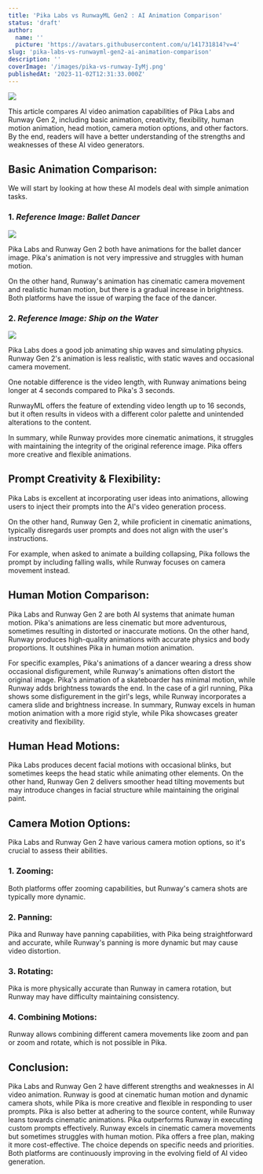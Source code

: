 ```yaml
---
title: 'Pika Labs vs RunwayML Gen2 : AI Animation Comparison'
status: 'draft'
author:
  name: ''
  picture: 'https://avatars.githubusercontent.com/u/141731814?v=4'
slug: 'pika-labs-vs-runwayml-gen2-ai-animation-comparison'
description: ''
coverImage: '/images/pika-vs-runway-IyMj.png'
publishedAt: '2023-11-02T12:31:33.000Z'
---
```


![](/images/pika-vs-runway-g2Nj.png)

This article compares AI video animation capabilities of Pika Labs and Runway Gen 2, including basic animation, creativity, flexibility, human motion animation, head motion, camera motion options, and other factors. By the end, readers will have a better understanding of the strengths and weaknesses of these AI video generators.

## **Basic Animation Comparison:**

We will start by looking at how these AI models deal with simple animation tasks.

### **1\. *Reference Image: Ballet Dancer***

![](/images/pika-vs-runway-animation-1024x576-A4Nz.png)

Pika Labs and Runway Gen 2 both have animations for the ballet dancer image. Pika's animation is not very impressive and struggles with human motion.

On the other hand, Runway's animation has cinematic camera movement and realistic human motion, but there is a gradual increase in brightness. Both platforms have the issue of warping the face of the dancer.

### **2\. *Reference Image: Ship on the Water***

![](/images/pika-vs-runway-animation-comparison-1024x576-U0Nj.png)

Pika Labs does a good job animating ship waves and simulating physics. Runway Gen 2's animation is less realistic, with static waves and occasional camera movement.

One notable difference is the video length, with Runway animations being longer at 4 seconds compared to Pika's 3 seconds.

RunwayML offers the feature of extending video length up to 16 seconds, but it often results in videos with a different color palette and unintended alterations to the content.

In summary, while Runway provides more cinematic animations, it struggles with maintaining the integrity of the original reference image. Pika offers more creative and flexible animations.

## **Prompt Creativity & Flexibility:**

Pika Labs is excellent at incorporating user ideas into animations, allowing users to inject their prompts into the AI's video generation process.

On the other hand, Runway Gen 2, while proficient in cinematic animations, typically disregards user prompts and does not align with the user's instructions.

For example, when asked to animate a building collapsing, Pika follows the prompt by including falling walls, while Runway focuses on camera movement instead.

## **Human Motion Comparison:**

Pika Labs and Runway Gen 2 are both AI systems that animate human motion. Pika's animations are less cinematic but more adventurous, sometimes resulting in distorted or inaccurate motions. On the other hand, Runway produces high-quality animations with accurate physics and body proportions. It outshines Pika in human motion animation.

For specific examples, Pika's animations of a dancer wearing a dress show occasional disfigurement, while Runway's animations often distort the original image. Pika's animation of a skateboarder has minimal motion, while Runway adds brightness towards the end. In the case of a girl running, Pika shows some disfigurement in the girl's legs, while Runway incorporates a camera slide and brightness increase. In summary, Runway excels in human motion animation with a more rigid style, while Pika showcases greater creativity and flexibility.

## **Human Head Motions:**

Pika Labs produces decent facial motions with occasional blinks, but sometimes keeps the head static while animating other elements. On the other hand, Runway Gen 2 delivers smoother head tilting movements but may introduce changes in facial structure while maintaining the original paint.

## **Camera Motion Options:**

Pika Labs and Runway Gen 2 have various camera motion options, so it's crucial to assess their abilities.

### **1\. Zooming:**

Both platforms offer zooming capabilities, but Runway's camera shots are typically more dynamic.

### **2\. Panning:**

Pika and Runway have panning capabilities, with Pika being straightforward and accurate, while Runway's panning is more dynamic but may cause video distortion.

### **3\. Rotating:**

Pika is more physically accurate than Runway in camera rotation, but Runway may have difficulty maintaining consistency.

### **4\. Combining Motions:**

Runway allows combining different camera movements like zoom and pan or zoom and rotate, which is not possible in Pika.

## **Conclusion:**

Pika Labs and Runway Gen 2 have different strengths and weaknesses in AI video animation. Runway is good at cinematic human motion and dynamic camera shots, while Pika is more creative and flexible in responding to user prompts. Pika is also better at adhering to the source content, while Runway leans towards cinematic animations. Pika outperforms Runway in executing custom prompts effectively. Runway excels in cinematic camera movements but sometimes struggles with human motion. Pika offers a free plan, making it more cost-effective. The choice depends on specific needs and priorities. Both platforms are continuously improving in the evolving field of AI video generation.





